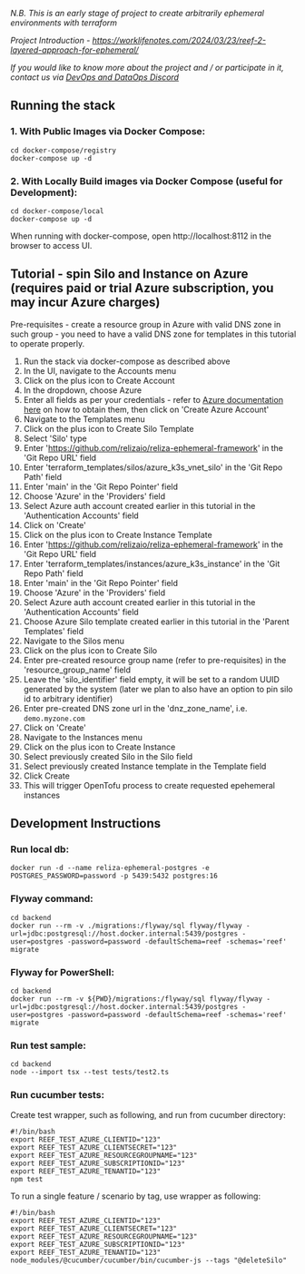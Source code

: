 *N.B. This is an early stage of project to create arbitrarily ephemeral environments with terraform*

*Project Introduction - https://worklifenotes.com/2024/03/23/reef-2-layered-approach-for-ephemeral/*

*If you would like to know more about the project and / or participate in it, contact us via [DevOps and DataOps Discord](https://devopscommunity.org)*

## Running the stack

### 1. With Public Images via Docker Compose:

```
cd docker-compose/registry
docker-compose up -d
```

### 2. With Locally Build images via Docker Compose (useful for Development):
```
cd docker-compose/local
docker-compose up -d
```

When running with docker-compose, open http://localhost:8112 in the browser to access UI.

## Tutorial - spin Silo and Instance on Azure (requires paid or trial Azure subscription, you may incur Azure charges)
Pre-requisites - create a resource group in Azure with valid DNS zone in such group - you need to have a valid DNS zone for templates in this tutorial to operate properly.

1. Run the stack via docker-compose as described above
2. In the UI, navigate to the Accounts menu
3. Click on the plus icon to Create Account
4. In the dropdown, choose Azure
5. Enter all fields as per your credentials - refer to [Azure documentation here](https://learn.microsoft.com/en-us/azure/developer/terraform/authenticate-to-azure) on how to obtain them, then click on 'Create Azure Account'
6. Navigate to the Templates menu
7. Click on the plus icon to Create Silo Template
8. Select 'Silo' type
9. Enter 'https://github.com/relizaio/reliza-ephemeral-framework' in the 'Git Repo URL' field
10. Enter 'terraform_templates/silos/azure_k3s_vnet_silo' in the 'Git Repo Path' field
11. Enter 'main' in the 'Git Repo Pointer' field
12. Choose 'Azure' in the 'Providers' field
13. Select Azure auth account created earlier in this tutorial in the 'Authentication Accounts' field
14. Click on 'Create'
15. Click on the plus icon to Create Instance Template
16. Enter 'https://github.com/relizaio/reliza-ephemeral-framework' in the 'Git Repo URL' field
17. Enter 'terraform_templates/instances/azure_k3s_instance' in the 'Git Repo Path' field
18. Enter 'main' in the 'Git Repo Pointer' field
19. Choose 'Azure' in the 'Providers' field
20. Select Azure auth account created earlier in this tutorial in the 'Authentication Accounts' field
21. Choose Azure Silo template created earlier in this tutorial in the 'Parent Templates' field
22. Navigate to the Silos menu
23. Click on the plus icon to Create Silo
24. Enter pre-created resource group name (refer to pre-requisites) in the 'resource_group_name' field
25. Leave the 'silo_identifier' field empty, it will be set to a random UUID generated by the system (later we plan to also have an option to pin silo id to arbitrary identifier)
26. Enter pre-created DNS zone url in the 'dnz_zone_name', i.e. `demo.myzone.com`
27. Click on 'Create'
28. Navigate to the Instances menu
29. Click on the plus icon to Create Instance
30. Select previously created Silo in the Silo field
31. Select previously created Instance template in the Template field
32. Click Create
33. This will trigger OpenTofu process to create requested epehemeral instances


## Development Instructions

### Run local db:

```
docker run -d --name reliza-ephemeral-postgres -e POSTGRES_PASSWORD=password -p 5439:5432 postgres:16
```

### Flyway command:

```
cd backend
docker run --rm -v ./migrations:/flyway/sql flyway/flyway -url=jdbc:postgresql://host.docker.internal:5439/postgres -user=postgres -password=password -defaultSchema=reef -schemas='reef' migrate
```

### Flyway for PowerShell:
```
cd backend
docker run --rm -v ${PWD}/migrations:/flyway/sql flyway/flyway -url=jdbc:postgresql://host.docker.internal:5439/postgres -user=postgres -password=password -defaultSchema=reef -schemas='reef' migrate
```

### Run test sample:

```
cd backend
node --import tsx --test tests/test2.ts
```

### Run cucumber tests:
Create test wrapper, such as following, and run from cucumber directory:

```
#!/bin/bash
export REEF_TEST_AZURE_CLIENTID="123"
export REEF_TEST_AZURE_CLIENTSECRET="123"
export REEF_TEST_AZURE_RESOURCEGROUPNAME="123"
export REEF_TEST_AZURE_SUBSCRIPTIONID="123"
export REEF_TEST_AZURE_TENANTID="123"
npm test
```

To run a single feature / scenario by tag, use wrapper as following:


```
#!/bin/bash
export REEF_TEST_AZURE_CLIENTID="123"
export REEF_TEST_AZURE_CLIENTSECRET="123"
export REEF_TEST_AZURE_RESOURCEGROUPNAME="123"
export REEF_TEST_AZURE_SUBSCRIPTIONID="123"
export REEF_TEST_AZURE_TENANTID="123"
node_modules/@cucumber/cucumber/bin/cucumber-js --tags "@deleteSilo"
```
